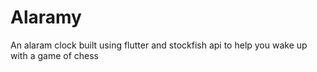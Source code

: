 # Alaramy
 An alaram clock built using flutter and stockfish api to help you wake up with a game of chess
